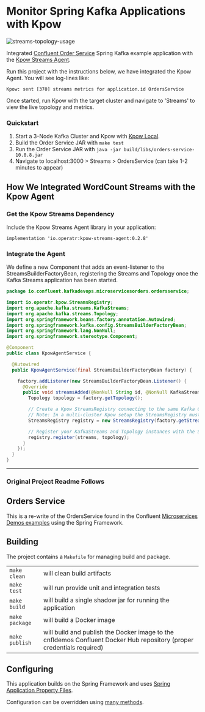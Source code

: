 # Monitor Spring Kafka Applications with Kpow

![streams-topology-usage](https://github.com/user-attachments/assets/57c6549a-a408-4604-af64-068d2ee73d22)


Integrated [Confluent Order Service](https://github.com/confluentinc/streaming-ops/tree/main/apps/microservices-orders/orders-service) Spring Kafka example application with the [Kpow Streams Agent](https://github.com/factorhouse/kpow-streams-agent).

Run this project with the instructions below, we have integrated the Kpow Agent. You will see log-lines like:

```
Kpow: sent [370] streams metrics for application.id OrdersService
```

Once started, run Kpow with the target cluster and navigate to 'Streams' to view the live topology and metrics.

### Quickstart

1. Start a 3-Node Kafka Cluster and Kpow with [Kpow Local](https://github.com/factorhouse/kpow-local).
2. Build the Order Service JAR with `make test`
3. Run the Order Service JAR with `java -jar build/libs/orders-service-10.0.8.jar`
4. Navigate to localhost:3000 > Streams > OrdersService (can take 1-2 minutes to appear)

## How We Integrated WordCount Streams with the Kpow Agent

### Get the Kpow Streams Dependency

Include the Kpow Streams Agent library in your application:

```
implementation 'io.operatr:kpow-streams-agent:0.2.8'
```

### Integrate the Agent

We define a new Component that adds an event-listener to the StreamsBuilderFactoryBean, registering the Streams and Topology once the Kafka Streams application has been started.

```Java
package io.confluent.kafkadevops.microservicesorders.ordersservice;

import io.operatr.kpow.StreamsRegistry;
import org.apache.kafka.streams.KafkaStreams;
import org.apache.kafka.streams.Topology;
import org.springframework.beans.factory.annotation.Autowired;
import org.springframework.kafka.config.StreamsBuilderFactoryBean;
import org.springframework.lang.NonNull;
import org.springframework.stereotype.Component;

@Component
public class KpowAgentService {

  @Autowired
  public KpowAgentService(final StreamsBuilderFactoryBean factory) {

    factory.addListener(new StreamsBuilderFactoryBean.Listener() {
      @Override
      public void streamsAdded(@NonNull String id, @NonNull KafkaStreams streams) {
        Topology topology = factory.getTopology();

        // Create a Kpow StreamsRegistry connecting to the same Kafka Cluster as Kafka Streams.
        // Note: In a multi-cluster Kpow setup the StreamsRegistry must be configured with your Primary cluster.
        StreamsRegistry registry = new StreamsRegistry(factory.getStreamsConfiguration());

        // Register your KafkaStreams and Topology instances with the StreamsRegistry
        registry.register(streams, topology);
      }
    });
  }
}
```

----

### Original Project Readme Follows

## Orders Service

This is a re-write of the OrdersService found in the Confluent [Microservices Demos examples](https://github.com/confluentinc/kafka-streams-examples/tree/6.0.0-post/src/main/java/io/confluent/examples/streams/microservices)
using the Spring Framework.

## Building

The project contains a `Makefile` for managing build and package.

|            |                                           |
|------------|-------------------------------------------|
| `make clean` |will clean build artifacts|
| `make test`  |will run provide unit and integration tests|
| `make build` |will build a single shadow jar for running the application|
| `make package` |will build a Docker image|
| `make publish` |will build and publish the Docker image to the cnfldemos Confluent Docker Hub repository (proper credentials required)|

## Configuring

This application builds on the Spring Framework and uses [Spring Application Property Files](https://docs.spring.io/spring-boot/docs/current/reference/html/spring-boot-features.html#boot-features-external-config-application-property-files).

Configuration can be overridden using [many methods](https://docs.spring.io/spring-boot/docs/1.5.6.RELEASE/reference/html/boot-features-external-config.html).
